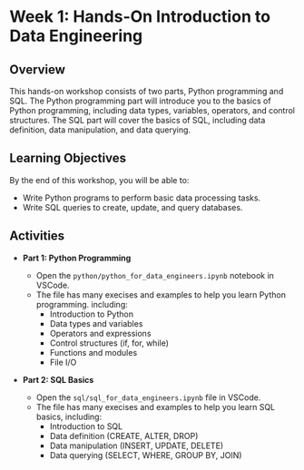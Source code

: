 # Week 1: Hands-On Introduction to Data Engineering

## Overview
This hands-on workshop consists of two parts, Python programming and SQL. The Python programming part will introduce you to the basics of Python programming, including data types, variables, operators, and control structures. The SQL part will cover the basics of SQL, including data definition, data manipulation, and data querying.

## Learning Objectives
By the end of this workshop, you will be able to:
- Write Python programs to perform basic data processing tasks.
- Write SQL queries to create, update, and query databases.

## Activities
- **Part 1: Python Programming**
  - Open the `python/python_for_data_engineers.ipynb` notebook in VSCode.
  - The file has many execises and examples to help you learn Python programming. including:
    - Introduction to Python
    - Data types and variables
    - Operators and expressions
    - Control structures (if, for, while)
    - Functions and modules
    - File I/O

- **Part 2: SQL Basics**
  - Open the `sql/sql_for_data_engineers.ipynb` file in VSCode.
  - The file has many execises and examples to help you learn SQL basics, including:
    - Introduction to SQL
    - Data definition (CREATE, ALTER, DROP)
    - Data manipulation (INSERT, UPDATE, DELETE)
    - Data querying (SELECT, WHERE, GROUP BY, JOIN)
